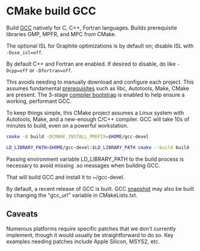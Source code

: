 # CMake build GCC

Build [GCC](https://gcc.gnu.org/install/) natively for C, C++, Fortran languages.
Builds prerequisite libraries GMP, MPFR, and MPC from CMake.

The optional ISL for Graphite optimizations is by default on; disable ISL with `-Duse_isl=off`.

By default C++ and Fortran are enabled.
If desired to disable, do like `-Dcpp=off` or `-Dfortran=off`.

This avoids needing to manually download and configure each project.
This assumes fundamental [prerequisites](https://gcc.gnu.org/install/prerequisites.html)
such as libc, Autotools, Make, CMake are present.
The 3-stage
[compiler bootstrap](https://en.wikipedia.org/wiki/Bootstrapping_(compilers))
is enabled to help ensure a working, performant GCC.

To keep things simple, this CMake project assumes a Linux system with Autotools, Make, and a new-enough C/C++ compiler.
GCC will take 10s of minutes to build, even on a powerful workstation.

```sh
cmake -B build -DCMAKE_INSTALL_PREFIX=$HOME/gcc-devel

LD_LIBRARY_PATH=$HOME/gcc-devel:$LD_LIBRARY_PATH cmake --build build
```

Passing environment variable LD_LIBRARY_PATH to the build process is necessary to avoid missing .so messages when building GCC.

That will build GCC and install it to ~/gcc-devel.

By default, a recent release of GCC is built.
GCC [snapshot](https://gcc.gnu.org/pub/gcc/snapshots/LATEST-12/) may also be built by changing the "gcc_url" variable in CMakeLists.txt.

## Caveats

Numerous platforms require specific patches that we don't currently implement, though it would usually be straightforward to do so.
Key examples needing patches include Apple Silicon, MSYS2, etc.
